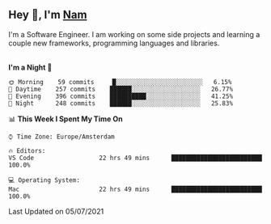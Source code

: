 <h2>Hey 👋, I'm <a href="https://namtphan.github.io/">Nam</a></h2>
I'm a Software Engineer. I am working on some side projects and learning a couple new frameworks, programming languages and libraries.
<br/><br/>
<!-- Most used languages stats -->
<!-- [![Top Langs](https://github-readme-stats.vercel.app/api/top-langs/?username=namtphan&layout=compact)](https://github.com/namtphan2/github-readme-stats) -->
  
<!--START_SECTION:waka-->
**I'm a Night 🦉** 

```text
🌞 Morning    59 commits     █░░░░░░░░░░░░░░░░░░░░░░░░   6.15% 
🌆 Daytime    257 commits    ██████░░░░░░░░░░░░░░░░░░░   26.77% 
🌃 Evening    396 commits    ██████████░░░░░░░░░░░░░░░   41.25% 
🌙 Night      248 commits    ██████░░░░░░░░░░░░░░░░░░░   25.83%

```


📊 **This Week I Spent My Time On** 

```text
⌚︎ Time Zone: Europe/Amsterdam

🔥 Editors: 
VS Code                  22 hrs 49 mins      █████████████████████████   100.0%

💻 Operating System: 
Mac                      22 hrs 49 mins      █████████████████████████   100.0%

```


 Last Updated on 05/07/2021
<!--END_SECTION:waka-->
